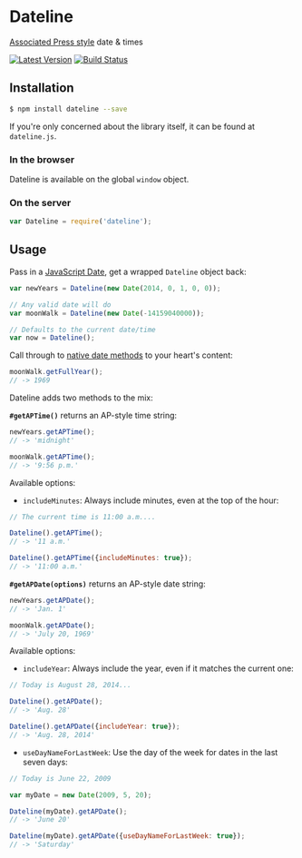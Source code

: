 # Dateline

[Associated Press style](http://en.wikipedia.org/wiki/AP_Stylebook) date & times

[![Latest Version](https://img.shields.io/npm/v/dateline.svg)](https://www.npmjs.com/package/dateline)
[![Build Status](https://travis-ci.org/banterability/dateline.png)](https://travis-ci.org/banterability/dateline)

## Installation

```bash
$ npm install dateline --save
```

If you're only concerned about the library itself, it can be found at `dateline.js`.

### In the browser

Dateline is available on the global `window` object.

### On the server

```js
var Dateline = require('dateline');
```

## Usage

Pass in a [JavaScript Date](https://developer.mozilla.org/en-US/docs/Web/JavaScript/Reference/Global_Objects/Date), get a wrapped `Dateline` object back:

```js
var newYears = Dateline(new Date(2014, 0, 1, 0, 0));

// Any valid date will do
var moonWalk = Dateline(new Date(-14159040000));

// Defaults to the current date/time
var now = Dateline();
```

Call through to [native date methods](https://developer.mozilla.org/en-US/docs/Web/JavaScript/Reference/Global_Objects/Date#Date_instances) to your heart's content:

```js
moonWalk.getFullYear();
// -> 1969
```

Dateline adds two methods to the mix:

**`#getAPTime()`** returns an AP-style time string:

```js
newYears.getAPTime();
// -> 'midnight'

moonWalk.getAPTime();
// -> '9:56 p.m.'
```

Available options:
- `includeMinutes`: Always include minutes, even at the top of the hour:

```js
// The current time is 11:00 a.m....

Dateline().getAPTime();
// -> '11 a.m.'

Dateline().getAPTime({includeMinutes: true});
// -> '11:00 a.m.'
```

**`#getAPDate(options)`** returns an AP-style date string:

```js
newYears.getAPDate();
// -> 'Jan. 1'

moonWalk.getAPDate();
// -> 'July 20, 1969'
```

Available options:
- `includeYear`: Always include the year, even if it matches the current one:

```js
// Today is August 28, 2014...

Dateline().getAPDate();
// -> 'Aug. 28'

Dateline().getAPDate({includeYear: true});
// -> 'Aug. 28, 2014'
```

- `useDayNameForLastWeek`: Use the day of the week for dates in the last seven days:

```js
// Today is June 22, 2009

var myDate = new Date(2009, 5, 20);

Dateline(myDate).getAPDate();
// -> 'June 20'

Dateline(myDate).getAPDate({useDayNameForLastWeek: true});
// -> 'Saturday'
```

